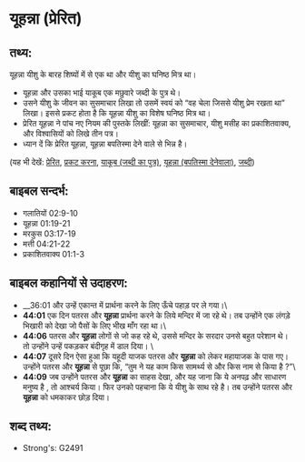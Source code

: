 # यूहन्ना (प्रेरित) #

## तथ्य: ##

यूहन्ना यीशु के बारह शिष्यों में से एक था और यीशु का घनिष्ठ मित्र था। 

* यूहन्ना और उसका भाई याकूब एक मछुवारे जब्दी के पुत्र थे।
* उसने यीशु के जीवन का सुसमाचार लिखा तो उसमें स्वयं को “वह चेला जिससे यीशु प्रेम रखता था” लिखा। इससे प्रकट होता है कि यूहन्ना यीशु का विशेष घनिष्ठ मित्र था।
* प्रेरित यूहन्ना ने पांच नए नियम की पुस्तके लिखीं: यूहन्ना का सुसमाचार, यीशु मसीह का प्रकाशितवाक्य, और विश्वासियों को लिखे तीन पत्र।
* ध्यान दें कि प्रेरित यूहन्ना, यूहन्ना बपतिस्मा देने वाले से भिन्न है।

(यह भी देखें: [प्रेरित](../apostle.md), [प्रकट करना](../reveal.md), [याकूब (जब्दी का पुत्र)](../jamessonofzebedee.md), [यूहन्ना (बपतिस्मा देनेवाला)](../johnthebaptist.md), [जब्दी](../zebedee.md))

## बाइबल सन्दर्भ: ##

* गलातियों 02:9-10
* यूहन्ना 01:19-21
* मरकुस 03:17-19
* मत्ती 04:21-22
* प्रकाशितवाक्य 01:1-3

## बाइबल कहानियों से उदाहरण: ##

* __36:01 और उन्हें एकान्त में प्रार्थना करने के लिए ऊँचे पहाड़ पर ले गया।\\
* __44:01__ एक दिन पतरस और __यूहन्ना__ प्रार्थना करने के लिये मन्दिर में जा रहे थे। तब उन्होंने एक लंगड़े भिखारी को देखा जो पैसों के लिए भीख माँग रहा था।\\
* __44:06__ पतरस और __यूहन्ना__ लोगों से जो कह रहे थे, उससे मन्दिर के सरदार उनसे बहुत परेशान थे। तो उन्होंने उन्हें पकड़कर बंदीगृह में डाल दिया। \\
* __44:07__ दूसरे दिन ऐसा हुआ कि यहूदी याजक पतरस और __यूहन्ना__ को लेकर महायाजक के पास गए। उन्होंने पतरस और __यूहन्ना__ से पूछा कि, “तुम ने यह काम किस सामर्थ्य से और किस नाम से किया है ?”\\
* __44:09__ जब उन्होंने पतरस और __यूहन्ना__ का साहस देखा, और यह जाना कि ये अनपढ़ और साधारण मनुष्य है , तो आश्चर्य किया। फिर उनको पहचाना कि ये यीशु के साथ रहे है। तब उन्होंने पतरस और __यूहन्ना__ को धमकाकर छोड़ दिया।

## शब्द तथ्य: ##

* Strong's: G2491
